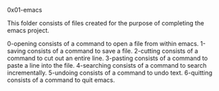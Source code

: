 0x01-emacs

This folder consists of files created for the purpose of completing the emacs project.

0-opening consists of a command to open a file from within emacs.
1-saving consists of a command to save a file.
2-cutting consists of a command to cut out an entire line.
3-pasting consists of a command to paste a line into the file.
4-searching consists of a command to search incrementally.
5-undoing consists of a command to undo text.
6-quitting consists of a command to quit emacs.